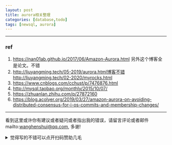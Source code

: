 ```yaml
---
layout: post
title: aurora相关整理
categories: [database,todo]
tags: [newsql, aurora]
---
```



---

 

### ref

1. https://nan01ab.github.io/2017/06/Amazon-Aurora.html 另外这个博客全是论文。不错
2. http://liuyangming.tech/05-2019/aurora.html博客不错  http://liuyangming.tech/02-2020/myrocks.html
3. https://www.cnblogs.com/cchust/p/7476876.html
4. http://mysql.taobao.org/monthly/2015/10/07/
5. https://zhuanlan.zhihu.com/p/27872160
6. https://blog.acolyer.org/2019/03/27/amazon-aurora-on-avoiding-distributed-consensus-for-i-os-commits-and-membership-changes/



---

看到这里或许你有建议或者疑问或者指出我的错误，请留言评论或者邮件mailto:wanghenshui@qq.com, 多谢! 
<details>
<summary>觉得写的不错可以点开扫码赞助几毛</summary>
<img src="https://wanghenshui.github.io/assets/wepay.png" alt="微信转账">
</details>